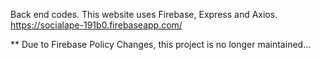 Back end codes.
This website uses Firebase, Express and Axios.
https://socialape-191b0.firebaseapp.com/

** Due to Firebase Policy Changes, this project is no longer maintained...